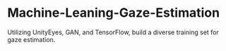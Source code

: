 # Machine-Leaning-Gaze-Estimation
Utilizing UnityEyes, GAN, and TensorFlow, build a diverse training set for gaze estimation.
